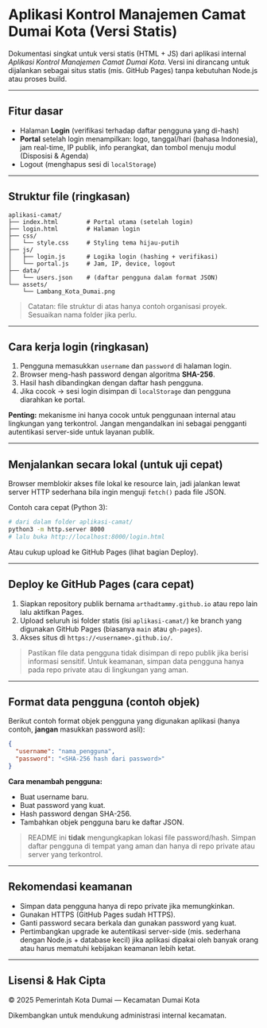 # Aplikasi Kontrol Manajemen Camat Dumai Kota (Versi Statis)

Dokumentasi singkat untuk versi statis (HTML + JS) dari aplikasi internal *Aplikasi Kontrol Manajemen Camat Dumai Kota*. Versi ini dirancang untuk dijalankan sebagai situs statis (mis. GitHub Pages) tanpa kebutuhan Node.js atau proses build.

---

## Fitur dasar

* Halaman **Login** (verifikasi terhadap daftar pengguna yang di-hash)
* **Portal** setelah login menampilkan: logo, tanggal/hari (bahasa Indonesia), jam real-time, IP publik, info perangkat, dan tombol menuju modul (Disposisi & Agenda)
* Logout (menghapus sesi di `localStorage`)

---

## Struktur file (ringkasan)

```
aplikasi-camat/
├── index.html        # Portal utama (setelah login)
├── login.html        # Halaman login
├── css/
│   └── style.css     # Styling tema hijau-putih
├── js/
│   ├── login.js      # Logika login (hashing + verifikasi)
│   └── portal.js     # Jam, IP, device, logout
├── data/
│   └── users.json    # (daftar pengguna dalam format JSON)
└── assets/
    └── Lambang_Kota_Dumai.png
```

> Catatan: file struktur di atas hanya contoh organisasi proyek. Sesuaikan nama folder jika perlu.

---

## Cara kerja login (ringkasan)

1. Pengguna memasukkan `username` dan `password` di halaman login.
2. Browser meng-hash password dengan algoritma **SHA-256**.
3. Hasil hash dibandingkan dengan daftar hash pengguna.
4. Jika cocok → sesi login disimpan di `localStorage` dan pengguna diarahkan ke portal.

**Penting:** mekanisme ini hanya cocok untuk penggunaan internal atau lingkungan yang terkontrol. Jangan mengandalkan ini sebagai pengganti autentikasi server-side untuk layanan publik.

---

## Menjalankan secara lokal (untuk uji cepat)

Browser memblokir akses file lokal ke resource lain, jadi jalankan lewat server HTTP sederhana bila ingin menguji `fetch()` pada file JSON.

Contoh cara cepat (Python 3):

```bash
# dari dalam folder aplikasi-camat/
python3 -m http.server 8000
# lalu buka http://localhost:8000/login.html
```

Atau cukup upload ke GitHub Pages (lihat bagian Deploy).

---

## Deploy ke GitHub Pages (cara cepat)

1. Siapkan repository publik bernama `arthadtammy.github.io` atau repo lain lalu aktifkan Pages.
2. Upload seluruh isi folder statis (isi `aplikasi-camat/`) ke branch yang digunakan GitHub Pages (biasanya `main` atau `gh-pages`).
3. Akses situs di `https://<username>.github.io/`.

> Pastikan file data pengguna tidak disimpan di repo publik jika berisi informasi sensitif. Untuk keamanan, simpan data pengguna hanya pada repo private atau di lingkungan yang aman.

---

## Format data pengguna (contoh objek)

Berikut contoh format objek pengguna yang digunakan aplikasi (hanya contoh, **jangan** masukkan password asli):

```json
{
  "username": "nama_pengguna",
  "password": "<SHA-256 hash dari password>"
}
```

**Cara menambah pengguna:**

* Buat username baru.
* Buat password yang kuat.
* Hash password dengan SHA-256.
* Tambahkan objek pengguna baru ke daftar JSON.

> README ini **tidak** mengungkapkan lokasi file password/hash. Simpan daftar pengguna di tempat yang aman dan hanya di repo private atau server yang terkontrol.

---

## Rekomendasi keamanan

* Simpan data pengguna hanya di repo private jika memungkinkan.
* Gunakan HTTPS (GitHub Pages sudah HTTPS).
* Ganti password secara berkala dan gunakan password yang kuat.
* Pertimbangkan upgrade ke autentikasi server-side (mis. sederhana dengan Node.js + database kecil) jika aplikasi dipakai oleh banyak orang atau harus mematuhi kebijakan keamanan lebih ketat.

---

## Lisensi & Hak Cipta

© 2025 Pemerintah Kota Dumai — Kecamatan Dumai Kota

Dikembangkan untuk mendukung administrasi internal kecamatan.

